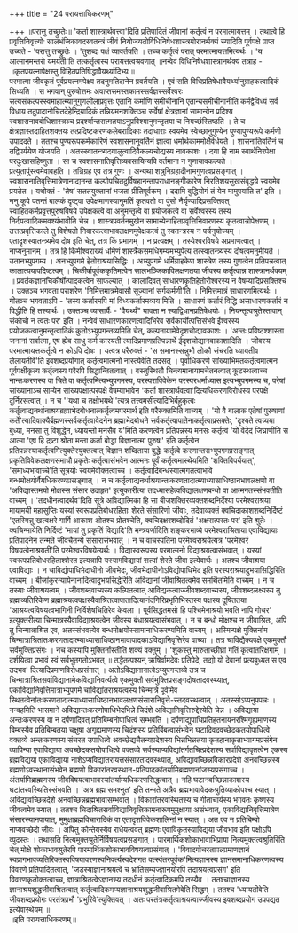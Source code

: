+++
title = "24 परायत्ताधिकरणम्"

+++
॥परात्तु तच्छ्रुतेः॥ 'कर्ता शास्त्रार्थवत्त्वा'दिति प्रतिपादितं जीवानां कर्तृत्वं न परमात्मायत्तम् । तथात्वे हि प्रवृत्तिनिवृत्त्योः सालभंजिकावदस्वतन्त्रं जीवं नियोजयतोर्विधिनिषेधशास्त्रयोरानर्थक्यं स्यादिति पूर्वपक्षे प्राप्त उच्यते - 'परात्तु तच्छ्रुतेः । 'तुशब्दः पक्षं व्यावर्तयति । तच्च कर्तृत्वं परात् परमात्मायत्तमित्यर्थः । 'य आत्मानमन्तरो यमयती'ति तत्कर्तृत्वस्य परायत्तत्वश्रवणात् ॥नन्वेवं विधिनिषेधशास्त्रानर्थक्यं तत्राह -   
॥कृतप्रयत्नापेक्षस्तु विहितप्रतिषिद्धावैयर्थ्यादिभ्यः॥   
परमात्मा जीवकृतं पूर्वप्रयत्नमपेक्ष्य तदनुमतिदानेन प्रवर्तयति । एवं सति विधिप्रतिषेधावैयर्थ्यानुग्राहकत्वादिकं सिध्यति । स भगवान् पुरुषोत्तमः अवाप्तसमस्तकामस्सर्वज्ञस्सर्वेश्वरः सत्यसंकल्पस्स्वमाहात्म्यानुगुणलीलाप्रवृत्तः एतानि कर्माणि समीचीनानि एतान्यसमीचीनानीति कर्मद्वैविध्यं सर्वं विधाय तदुपादानोचितदेहेन्द्रियादिकं तन्नियमनशक्तिञ्च सर्वेषां क्षेत्रज्ञानां सामान्येन प्रदिश्य स्वशासनावबोधिशास्त्रञ्च प्रदर्श्यान्तरात्मतयाऽनुप्रविश्यानुमन्तृतया च नियच्छंस्तिष्ठति । ते च क्षेत्रज्ञास्तदाहितशक्तयः तत्प्रदिष्टकरणकलेबरादिकाः तदाधाराः स्वयमेव स्वेच्छानुगुण्येन पुण्यापुण्यरूपे कर्मणी उपाददते । ततश्च पुण्यरूपकर्मकारिणं स्वशासनानुवर्तिनं ज्ञात्वा धर्मार्थकाममोक्षैर्वर्धयते । शासनातिवर्तिनं च तद्विपर्ययेण योजयति । अतस्स्वातन्त्र्यदयालुत्वादिवैकल्यचोद्यस्य नावकाशः । दया हि नाम स्वार्थनिरपेक्षा परदुःखासहिष्णुता । सा च स्वशासनातिवृत्तिव्यवसायिन्यपि वर्तमाना न गुणायावकल्पते । प्रत्युतापुंस्त्वमेवावहति । तन्निग्रह एव तत्र गुणः । अन्यथा शत्रुनिग्रहादीनामगुणत्वप्रसङ्गात् । स्वशासनातिवृत्तिमात्रेणानाद्यनन्त कल्पोपचितदुर्विषहानन्तापराधानङ्गीकारेण निरतिशयसुखसंवृद्धये स्वयमेव प्रयतेत । यथोक्तं - 'तेषां सततयुक्तानां भजतां प्रीतिपूर्वकम् । ददामि बुद्धियोगं तं येन मामुपयांति त' इति ।   
ननु कूपे पतन्तं बालकं दृष्ट्वा उपेक्षमाणस्यानुमतिं कृतवतो वा पुंसो नैर्घृण्यादिप्रसक्तिवत् स्वाहितकर्मप्रवृत्तपुरुषविषये उपेक्षकत्वे वा अनुमन्तृत्वे वा प्रयोजकत्वे वा सर्वेश्वरस्य तस्य निर्दयत्वादिकमवश्यंभावीति चेन्न । शास्त्रप्रवर्तनमुखेन सामान्येनाहितप्रवृत्तिनिवारणस्य कृतत्वान्नोपेक्षणम् । तत्तत्प्रवृत्तिकाले तु विशेषतो निवारकत्वाभावलक्षणमुपेक्षकत्वं तु स्वतन्त्रस्य न पर्यनुयोज्यम् । एतादृशस्वातन्त्र्यमेव दोष इति चेत्, तत्र किं प्रमाणम् । न प्रत्यक्षम् । तस्येश्वरविषये अप्रमाणत्वात् । नाप्यनुमानम् । तत्र हि किमीश्वराख्यं धर्मिणं शास्त्रैकसमधिगम्यमभ्युपेत्य तत्स्वातन्त्र्यस्य दोषत्वमनुमीयते । उतानभ्युपगम्य । अनभ्युपगमे हेतोराश्रयासिद्धिः । अभ्युपगमे धर्मिग्राहकेण शास्त्रेण तस्य गुणत्वेन प्रतिपन्नत्वात् कालात्ययापदिष्टत्वम् । चिकीर्षापूर्वककृतिमत्वेन सालभञ्जिकाविलक्षणतया जीवस्य कर्तृत्वान्न शास्त्रानर्थक्यम् ॥ प्रवर्तकज्ञानचिकीर्षोत्पादकत्वेन साफल्यात् । कालादिवत् साधारणकृतिहेतोरीश्वरस्य न वैषम्यादिप्रसक्तिश्च । उक्तञ्च भगवता पराशरेण 'निमित्तमात्रमेवासौ सूज्यानां सर्गकर्मणी'ति । निमित्तमात्रं साधारणमित्यर्थः । गीतञ्च भगवताऽपि - 'तस्य कर्तारमपि मां विध्यकर्तारमव्यय'मिति । साधारणं कर्तारं विद्धि असाधारणकर्तारं न विद्धीति हि तस्यार्थः । उक्तञ्च व्यासार्यैः - 'वैयर्थ्यं" यावता न स्याद्विधानप्रतिषेधयोः । नियन्तृत्वश्रुतेस्तावान् संकोचो न त्वतः पर' इति । नन्वेवं साधारणकारणत्वादिभिरेव सर्वकार्योत्पत्तिसंभवे ईश्वरस्य प्रयोजकत्वानुमन्तृत्वादिकं कुतोऽभ्युपगन्तव्यमिति चेत्, कल्पनायामेवेदृशचोद्यावकाशः । 'अन्तः प्रविष्टश्शास्ता जनानां सर्वात्मा, एष ह्येव साधु कर्म कारयती'त्यादिप्रमाणप्रतिपन्नार्थे ईदृशचोद्यानवाकाशादिति । जीवस्य परमात्मायत्तकर्तृत्वे न कोऽपि दोषः । यत्वत्र परैरुक्तं - 'स समानस्सन्नुभौ लोकौ संचरति ध्यायतीव लेलायतीवे'ति इवशब्दप्रयोगात् कर्तृत्वमात्मनो नास्त्येवेति तदसत् । पूर्वाधिकरणे सांख्याभिमतकर्तृत्वमात्मनः पूर्वपक्षीकृत्य कर्तृत्वस्य परैरपि सिद्धान्तितत्वात् । वस्तुस्थितौ चिन्त्यमानायामचेतनत्वात् कूटस्थत्वाच्च नान्तःकरणस्य वा चिते वा कर्तृत्वमित्यभ्युपगमस्य, परस्पराविवेकेन परस्परधर्माध्यास इत्यभ्युपगमस्य च, परेषां सांख्यानाञ्च साम्येन सांख्यपक्षात्परपक्षे वैषम्याभावेन 'कर्ता शास्त्रार्थवत्वा'दित्यधिकरणविरोधस्य परपक्षे दुर्निरसत्वात् । न च ''यथा च तक्षोभयथे''त्यत्र तत्त्वमसीत्यादिभिर्बहुकृत्वः कर्तृत्वाद्यनर्थानाश्रयब्रह्माभेदबोधनात्कर्तृत्वमपरमार्थ इति परैरुक्तमिति वाच्यम् । 'यो वै बालाक एतेषां पुरुषाणां कर्ते'त्यादिवाक्यैर्ब्रह्मणस्सर्वकर्तृत्वावेदनेन ब्रह्माभेदबोधने सर्वकर्तृत्वापातेनाकर्तृत्वाप्रसक्तेः, 'दृश्यते त्वग्र्यया बुध्या, मनसा तु विशुद्धेन, ध्यायन्तो मनसैव य'मिति करणत्वेन प्रतिपन्नस्य मनसः कर्तृत्वं 'यो वेदेदं जिघ्राणीति स आत्मा 'एष हि द्रष्टा श्रोता मन्ता कर्ता बोद्धा विज्ञानात्मा पुरुषः' इति कर्तृत्वेन प्रतिपन्नस्याकर्तृत्वमित्युक्तेरयुक्तत्वात् विज्ञान शब्दिताया बुद्धेः कर्तृत्वे करणान्तराभ्युपगमप्रसङ्गात् प्रकृतिविवेकलक्षणसमाधौ प्रकृतेः कर्तृत्वासंभवेन आत्मनः पूर्वं कर्तृत्वमास्थेयमिति 'शक्तिविपर्ययात्', 'समाध्यभावाच्चे'ति सूत्रयोः स्वयमेवोक्तत्वाच्च । कर्तृत्वादिबन्धस्यात्मगतत्वाभावे बन्धमोक्षयोर्वैयधिकरण्यप्रसङ्गात् । न च कर्तृत्वाद्यनर्थाश्रयान्तःकरणतादात्म्याध्यासाधिष्ठानभावलक्षणो वा 'अविद्यास्तमयो मोक्षस्स संसार उदाहृत' इत्युक्तरीत्या तदध्यासहेत्वविद्यालक्षणबन्धो वा आत्मगतस्संभवतीति वाच्यम् । 'तदधीनत्वादर्थव'दिति सूत्रे अविद्यात्मिका हि सा बीजशक्तिरव्यक्तशब्दनिर्देश्या परमेश्वराश्रया मायामयी महासुप्तिः यस्यां स्वरूपप्रतिबोधरहिताः शेरते संसारिणो जीवाः, तदेवाव्यक्तं क्वचिदाकाशशब्दनिर्दिष्टं 'एतस्मिन्नु खल्वक्षरे गार्गि आकाश ओतश्च प्रोतश्चेति, क्वचिदक्षरशब्दोदितं 'अक्षरात्परतः पर' इति श्रुतेः । क्वचिन्मायेति निर्दिष्टं 'मायां तु प्रकृतिं विद्यादि'ति मन्त्रवर्णादिति शङ्करभाष्ये परमेश्वराश्रिताया एवाविद्यायाः प्रतिपादनेन तन्मते जीवचैतन्ये संसारासंभवात् । न च वाचस्पतिना परमेश्वराश्रयेत्यत्र 'परमेश्वरं विषयत्वेनाश्रयती'ति परमेश्वरविषयेत्यर्थः । विद्यास्वरूपस्य परमात्मनो विद्याश्रयत्वासंभवात् । यस्यां स्वरूपप्रतिबोधरहिताश्शेरत इत्यत्रापि यस्यामविद्यायां सत्यां शेरते जीवा इत्येवार्थः । अतश्च जीवाश्रया एवाविद्याः । न चाविद्योपाधिभेदाधीनो जीवभेदः, जीवभेदाधीनोऽविद्योपाधिभेद इति परस्पराश्रयादुभयासिद्धिरिति वाच्यम् । बीजांकुरन्यायेनानादित्वादुभयसिद्धेरिति अविद्यानां जीवाश्रितत्वमेव समर्थितमिति वाच्यम् । न च तस्याः जीवाश्रयत्वम् । जीवशब्दवाच्यस्य कल्पितत्वात् आविद्यकत्वाज्जीवशब्दवाच्यस्य, जीवशब्दलक्ष्यस्य तु ब्रह्माव्यतिरिकेण ब्रह्माश्रयत्वपक्षस्यैवाश्रितत्वापातादित्यानंदगिरिप्रभृतिभिस्तस्य पक्षस्य दूषिततया 'आश्रयत्वविषयत्वभागिनी निर्विशेषचितिरेव केवला । पूर्वसिद्धतमसो हि पश्चिमेनाश्रयो भवति नापि गोचर' इत्युक्तरीत्या चिन्मात्रस्यैवाविद्याश्रयत्वेन जीवस्य बंधाश्रयत्वासंभवात् । न च बन्धो मोक्षश्च न जीवाश्रितः, अपि तु चिन्मात्राश्रित एव, अतस्संभवत्येव बन्धमोक्षयोस्सामानाधिकरण्यमिति वाच्यम् । अस्मिन्पक्षे मुक्तिर्नाम चिन्मात्राश्रितांतःकरणतादात्म्याध्यासाधिष्ठानभावापादकाऽविद्यानिवृत्तिरेव वाच्या । तत्र चाविद्यैक्यपक्षे एकमुक्तौ सर्वमुक्तिप्रसंगः । नच कस्यापि मुक्तिर्नास्तीति शक्यं वक्तुम् । 'शुकस्तु मारुताच्छीघ्रां गतिं कृत्वांतरिक्षगाम् । दर्शयित्वा प्रभावं स्वं सर्वभूतगतोऽभवत् ॥ तद्धैतत्पश्यन् ऋषिर्वामदेवः प्रतिपेदे, तद्यो यो देवानां प्रत्यबुध्यत स एव तदभव' दित्यादिप्रमाणविरोधप्रसंगात् । अतोऽविद्यानानात्वेऽभ्युपगन्तव्ये तत्र च चिन्मात्राश्रितसर्वाविद्यानामेकविद्यानिवर्त्यत्वे एकमुक्तौ सर्वमुक्तिप्रसङ्गदोषतादवस्थ्यात्, एकाविद्यानिवृत्तिमात्राभ्युपगमे चाविद्यांतराश्रयत्वस्य चिन्मात्रे पूर्वमिव स्थितत्वेनांतःकरणतादात्म्याध्यासाधिष्ठानभावलक्षणसंसारानिवृत्ते-स्तदवस्थत्वात् । अतस्सोऽप्यनुपपन्नः । नन्वहमिति भासमाने अविद्यान्तःकरणोपाधिभेदभिन्ने चिदंशे अविद्यानिवृत्तिरुद्देश्येति चेन्न । अविद्याया अन्तःकरणस्य वा न दर्पणादिवत् प्रतिबिम्बनोपाधित्वं सम्भवति । दर्पणाद्युपाधिप्रतिहतनायनरश्मिगृह्यमाणस्य बिम्बस्यैव प्रतिबिम्बतया चक्षुषा अगृह्यमाणस्य चिदंशस्य प्रतिबिंबत्वासंभवेन घटादिवदवच्छेदकतयोपाधित्वे वक्तव्ये अन्तःकरणस्य संचरत उपाधित्वे अवच्छेद्यचैतन्यप्रदेशस्य भिन्नभिन्नतया कृतहानाकृताभ्यागमप्रसंगेन व्यापिन्या एवाविद्याया अवच्छेदकतयोपाधित्वे वक्तव्ये सर्वस्याप्यविद्यांतर्गतचित्प्रदेशस्य सर्वाविद्यावृतत्वेन एकस्य ब्रह्मविद्यया एकाविद्याया नाशेऽप्यविद्यांतरायत्तसंसारतादवस्थ्यात्, अविद्यावच्छिन्नविकारप्रदेशे अनवच्छिन्नस्य ब्रह्मणोऽवस्थानासंभवेन ब्रह्मणो विकारांतरवस्थान-प्रतिपादकांतर्यामिब्रह्मणानांजस्यप्रसंगाच्च । अंतर्यामिब्राह्मणस्य जीवविषयत्वाभावस्यांतर्याम्यधिकरणसिद्धत्वात् । नहि घटानवच्छिन्नाकाशस्य घटांतरवस्थितिस्संभवति । 'अत्र ब्रह्म समश्नुत' इति तन्मते अत्रैव ब्रह्मभावावेदकश्रुतिव्याकोपश्च स्यात् । अविद्यावच्छिन्नदेशे अनवच्छिन्नब्रह्मभावासम्भवात् । विकारांतरवस्थितस्य च गीताचार्यस्य भगवतः कृष्णस्य जीवत्वमेव स्यात् । ततश्च चिदाश्रितसर्वाविद्यानिवृत्तिकामनारूपमुमुक्षाया असंभवात्, एकाविद्यानिवृत्तिमात्रेण संसारस्यानपायात्, मुमुक्षाब्रह्मविचारादिकं वा एतादृशविवेकशालिनां न स्यात् । अत एव न प्रतिबिम्बो नाप्यवच्छेदो जीवः । अपितु कौन्तेयस्यैव राधेयत्ववत् ब्रह्मणः एवाविकृतस्याविद्यया जीवभाव इति पक्षोऽपि व्युदस्तः । तथासति नित्यमुक्तश्रुतेर्निर्विषयत्वप्रसङ्गात् । पारमार्थिकशोकाभावाभिप्राया नित्यमुक्तत्वश्रुतिरिति चेत् मोक्षे शोकाभावश्रुतेरपि पारमार्थिकशोकाभावविषयत्वप्रसंगात् । 'विवादगोचरतापन्नप्रमाणज्ञानं स्वप्रागभावव्यतिरिक्तस्वविषयावरणस्वनिवर्त्यस्वदेशगत वत्स्वंतरपूर्वक'मित्यज्ञानस्य ज्ञानसमानाधिकरणत्वस्य विवरणे प्रतिपादितत्वात्, 'जडस्याज्ञानाश्रयत्वे च भ्रांतिसम्यज्ज्ञानयोरपि तदाश्रयत्वप्रसंग' इति विवरणकृतोक्तत्वाच्च, ज्ञात्राश्रितत्वेऽज्ञानस्य तदधीनं कर्तृत्वादिकमपि तस्यैव । ततश्चाज्ञानस्य ज्ञानाश्रयशुद्धजीवाश्रितत्वात् कर्तृत्वादिकमप्यज्ञानाश्रयशुद्धजीवाश्रितमेवेति सिद्धम् । ततश्च 'ध्यायतीवेति जीवशब्दप्रयोगः परतंत्रप्रभौ 'प्रभुरिवे'त्युक्तिवत् । अतः परतंत्रकर्तृत्वाश्रयत्वाज्जीवस्य इवशब्दप्रयोग उपपद्यत इत्येवास्थेयम् ॥   
॥इति परायत्ताधिकरणम्॥